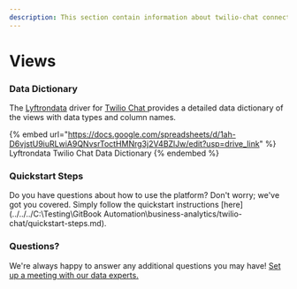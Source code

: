 ```yaml
---
description: This section contain information about twilio-chat connector views information
---
```


# Views

### Data Dictionary

The [Lyftrondata](https://www.lyftrondata.com/) driver for [Twilio Chat](https://www.lyftrondata.com/integration/business-analytics/twillio//)[ ](https://www.lyftrondata.com/integration/twilio-chat/)provides a detailed data dictionary of the views with data types and column names.

{% embed url="https://docs.google.com/spreadsheets/d/1ah-D6vjstU9iuRLwiA9QNvsrToctHMNrg3j2V4BZlJw/edit?usp=drive_link" %}
Lyftrondata Twilio Chat Data Dictionary
{% endembed %}

### Quickstart Steps

Do you have questions about how to use the platform? Don't worry; we've got you covered. Simply follow the quickstart instructions [here](../../../C:\Testing\GitBook Automation\business-analytics/twilio-chat/quickstart-steps.md).

### Questions? <a href="#questions" id="questions"></a>

We're always happy to answer any additional questions you may have! [Set up a meeting with our data experts.](https://www.lyftrondata.com/book-a-meeting/)


